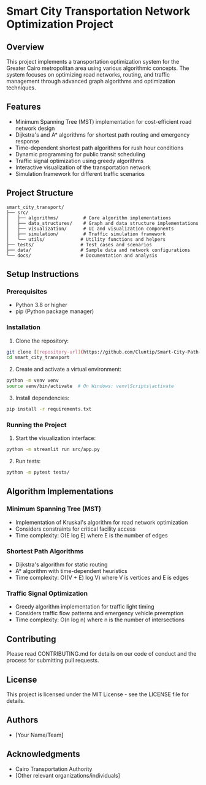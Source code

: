 # Smart City Transportation Network Optimization Project

## Overview
This project implements a transportation optimization system for the Greater Cairo metropolitan area using various algorithmic concepts. The system focuses on optimizing road networks, routing, and traffic management through advanced graph algorithms and optimization techniques.

## Features
- Minimum Spanning Tree (MST) implementation for cost-efficient road network design
- Dijkstra's and A* algorithms for shortest path routing and emergency response
- Time-dependent shortest path algorithms for rush hour conditions
- Dynamic programming for public transit scheduling
- Traffic signal optimization using greedy algorithms
- Interactive visualization of the transportation network
- Simulation framework for different traffic scenarios

## Project Structure
```
smart_city_transport/
├── src/
│   ├── algorithms/         # Core algorithm implementations
│   ├── data_structures/    # Graph and data structure implementations
│   ├── visualization/      # UI and visualization components
│   ├── simulation/         # Traffic simulation framework
│   └── utils/             # Utility functions and helpers
├── tests/                 # Test cases and scenarios
├── data/                  # Sample data and network configurations
└── docs/                  # Documentation and analysis
```

## Setup Instructions

### Prerequisites
- Python 3.8 or higher
- pip (Python package manager)

### Installation
1. Clone the repository:
```bash
git clone [[repository-url](https://github.com/Cluntip/Smart-City-Path-Finder)]
cd smart_city_transport
```

2. Create and activate a virtual environment:
```bash
python -m venv venv
source venv/bin/activate  # On Windows: venv\Scripts\activate
```

3. Install dependencies:
```bash
pip install -r requirements.txt
```

### Running the Project
1. Start the visualization interface:
```bash
python -m streamlit run src/app.py
```

2. Run tests:
```bash
python -m pytest tests/
```

## Algorithm Implementations

### Minimum Spanning Tree (MST)
- Implementation of Kruskal's algorithm for road network optimization
- Considers constraints for critical facility access
- Time complexity: O(E log E) where E is the number of edges

### Shortest Path Algorithms
- Dijkstra's algorithm for static routing
- A* algorithm with time-dependent heuristics
- Time complexity: O((V + E) log V) where V is vertices and E is edges

### Traffic Signal Optimization
- Greedy algorithm implementation for traffic light timing
- Considers traffic flow patterns and emergency vehicle preemption
- Time complexity: O(n log n) where n is the number of intersections

## Contributing
Please read CONTRIBUTING.md for details on our code of conduct and the process for submitting pull requests.

## License
This project is licensed under the MIT License - see the LICENSE file for details.

## Authors
- [Your Name/Team]

## Acknowledgments
- Cairo Transportation Authority
- [Other relevant organizations/individuals] 
